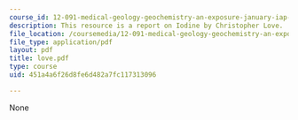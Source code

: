 ```yaml
---
course_id: 12-091-medical-geology-geochemistry-an-exposure-january-iap-2006
description: This resource is a report on Iodine by Christopher Love.
file_location: /coursemedia/12-091-medical-geology-geochemistry-an-exposure-january-iap-2006/451a4a6f26d8fe6d482a7fc117313096_love.pdf
file_type: application/pdf
layout: pdf
title: love.pdf
type: course
uid: 451a4a6f26d8fe6d482a7fc117313096

---
```

None